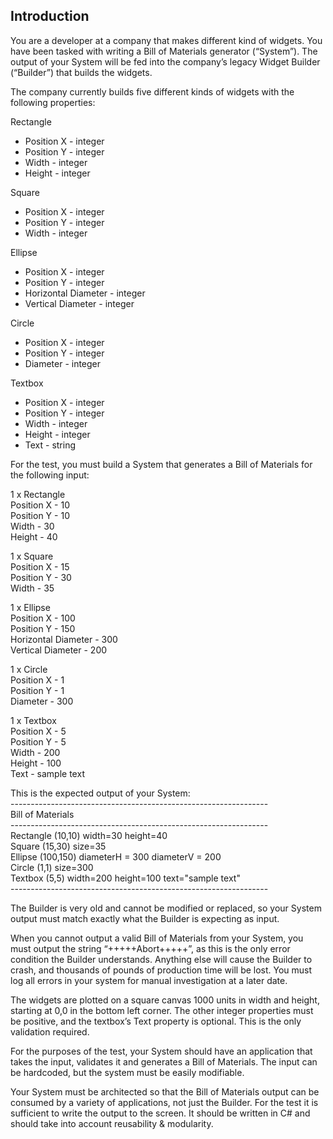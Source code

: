 ## Introduction

You are a developer at a company that makes different kind of widgets.
You have been tasked with writing a Bill of Materials generator (“System”).
The output of your System will be fed into the company’s legacy Widget Builder (“Builder”) that builds the widgets.

The company currently builds five different kinds of widgets with the following properties:

Rectangle
* Position X - integer
* Position Y - integer
* Width - integer
* Height - integer

Square
* Position X - integer
* Position Y - integer
* Width - integer

Ellipse
* Position X - integer
* Position Y - integer
* Horizontal Diameter - integer
* Vertical Diameter - integer

Circle
* Position X - integer
* Position Y - integer
* Diameter - integer

Textbox
* Position X - integer
* Position Y - integer
* Width - integer
* Height - integer
* Text - string

For the test, you must build a System that generates a Bill of Materials for the following input:

1 x Rectangle\
Position X - 10\
Position Y - 10\
Width - 30\
Height - 40

1 x Square\
Position X - 15\
Position Y - 30\
Width - 35

1 x Ellipse\
Position X - 100\
Position Y - 150\
Horizontal Diameter - 300\
Vertical Diameter - 200

1 x Circle\
Position X - 1\
Position Y - 1\
Diameter - 300

1 x Textbox\
Position X - 5\
Position Y - 5\
Width - 200\
Height - 100\
Text - sample text

This is the expected output of your System:\
\---------------------------------------------------------------\-\
Bill of Materials\
\---------------------------------------------------------------\-\
Rectangle (10,10) width=30 height=40\
Square (15,30) size=35\
Ellipse (100,150) diameterH = 300 diameterV = 200\
Circle (1,1) size=300\
Textbox (5,5) width=200 height=100 text="sample text"\
\---------------------------------------------------------------\-

The Builder is very old and cannot be modified or replaced, so your System output must match exactly what the Builder is expecting as input.

When you cannot output a valid Bill of Materials from your System, you must output the string “+++++Abort+++++”, as this is the only error condition the Builder understands. Anything else will cause the Builder to crash, and thousands of pounds of production time will be lost.
You must log all errors in your system for manual investigation at a later date.

The widgets are plotted on a square canvas 1000 units in width and height, starting at 0,0 in the bottom left corner. The other integer properties must be positive, and the textbox’s Text property is optional. This is the only validation required.

For the purposes of the test, your System should have an application that takes the input, validates it and generates a Bill of Materials. 
The input can be hardcoded, but the system must be easily modifiable.

Your System must be architected so that the Bill of Materials output can be consumed by a variety of applications, not just the Builder. For the test it is sufficient to write the output to the screen. It should be written in C# and should take into account reusability & modularity. 